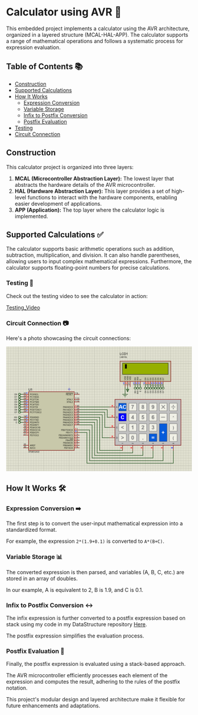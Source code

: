 # Calculator using AVR 🧮

This embedded project implements a calculator using the AVR architecture, organized in a layered structure (MCAL-HAL-APP). The calculator supports a range of mathematical operations and follows a systematic process for expression evaluation.

## Table of Contents 📚

- [Construction](#construction)
- [Supported Calculations](#supported-calculations-)
- [How It Works](#how-it-works-%EF%B8%8F)
  - [Expression Conversion](#expression-conversion-%EF%B8%8F)
  - [Variable Storage](#variable-storage-)
  - [Infix to Postfix Conversion](#infix-to-postfix-conversion-%EF%B8%8F)
  - [Postfix Evaluation](#postfix-evaluation-)
- [Testing](#testing-)
- [Circuit Connection](#circuit-connection-)

## Construction

This calculator project is organized into three layers:

1. **MCAL (Microcontroller Abstraction Layer):** The lowest layer that abstracts the hardware details of the AVR microcontroller.
2. **HAL (Hardware Abstraction Layer):** This layer provides a set of high-level functions to interact with the hardware components, enabling easier development of applications.
3. **APP (Application):** The top layer where the calculator logic is implemented.

## Supported Calculations ✅

The calculator supports basic arithmetic operations such as addition, subtraction, multiplication, and division. It can also handle parentheses, allowing users to input complex mathematical expressions. Furthermore, the calculator supports floating-point numbers for precise calculations.

### Testing 🎥

Check out the testing video to see the calculator in action:

[Testing_Video](\Stimulation\Testing_Video.mp4)

### Circuit Connection 📷

Here's a photo showcasing the circuit connections:

![Circuit_Connection](\Stimulation\Circuit_Connection.png)

## How It Works 🛠️

### Expression Conversion ➡️

The first step is to convert the user-input mathematical expression into a standardized format.

For example, the expression `2*(1.9+0.1)` is converted to `A*(B+C)`.

### Variable Storage 📊

The converted expression is then parsed, and variables (A, B, C, etc.) are stored in an array of doubles.

In our example, A is equivalent to 2, B is 1.9, and C is 0.1.

### Infix to Postfix Conversion ↔️

The infix expression is further converted to a postfix expression based on stack using my code in my DataStructure repository [Here](https://github.com/hamed2634/Data_Structure/tree/master/infix%20to%20postfix%20using%20stack). 

The postfix expression simplifies the evaluation process.

### Postfix Evaluation 🔄

Finally, the postfix expression is evaluated using a stack-based approach. 

The AVR microcontroller efficiently processes each element of the expression and computes the result, adhering to the rules of the postfix notation.

This project's modular design and layered architecture make it flexible for future enhancements and adaptations.

